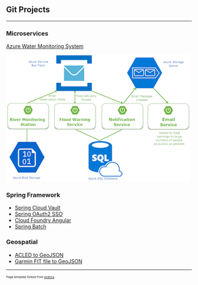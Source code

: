 ## Git Projects

---

### Microservices

[Azure Water Monitoring System](https://github.com/smitchell/water-monitoring-azure-example)

<img src="images/FloodWarning.png?raw=true"/>

### Spring Framework
- [Spring Cloud Vault](https://github.com/smitchell/spring-cloud-config-vault)
- [Spring OAuth2 SSO](https://github.com/smitchell/spring-oauth2-sso-config-no-eureka)
- [Cloud Foundry Angular](https://github.com/smitchell/cloud-foundry-angular-example)
- [Spring Batch](https://github.com/smitchell/batch-demo)

### Geospatial
- [ACLED to GeoJSON](https://github.com/smitchell/acled-to-geojson)
- [Garmin FIT file to GeoJSON](garmin-fit-geojson)

---
<p style="font-size:8px">Page template forked from <a href="https://github.com/evanca/quick-portfolio">evanca</a></p>
<!-- Remove above link if you don't want to attribute -->

